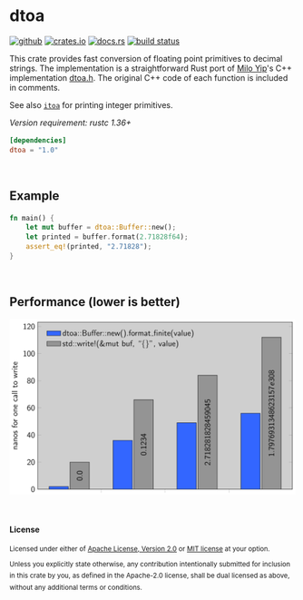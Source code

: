 dtoa
====

[<img alt="github" src="https://img.shields.io/badge/github-dtolnay/dtoa-8da0cb?style=for-the-badge&labelColor=555555&logo=github" height="20">](https://github.com/dtolnay/dtoa)
[<img alt="crates.io" src="https://img.shields.io/crates/v/dtoa.svg?style=for-the-badge&color=fc8d62&logo=rust" height="20">](https://crates.io/crates/dtoa)
[<img alt="docs.rs" src="https://img.shields.io/badge/docs.rs-dtoa-66c2a5?style=for-the-badge&labelColor=555555&logo=docs.rs" height="20">](https://docs.rs/dtoa)
[<img alt="build status" src="https://img.shields.io/github/actions/workflow/status/dtolnay/dtoa/ci.yml?branch=master&style=for-the-badge" height="20">](https://github.com/dtolnay/dtoa/actions?query=branch%3Amaster)

This crate provides fast conversion of floating point primitives to decimal
strings. The implementation is a straightforward Rust port of [Milo Yip]'s C++
implementation [dtoa.h]. The original C++ code of each function is included in
comments.

See also [`itoa`] for printing integer primitives.

*Version requirement: rustc 1.36+*

[Milo Yip]: https://github.com/miloyip
[dtoa.h]: https://github.com/miloyip/rapidjson/blob/master/include/rapidjson/internal/dtoa.h
[`itoa`]: https://github.com/dtolnay/itoa

```toml
[dependencies]
dtoa = "1.0"
```

<br>

## Example

```rust
fn main() {
    let mut buffer = dtoa::Buffer::new();
    let printed = buffer.format(2.71828f64);
    assert_eq!(printed, "2.71828");
}
```

<br>

## Performance (lower is better)

![performance](https://raw.githubusercontent.com/dtolnay/dtoa/master/performance.png)

<br>

#### License

<sup>
Licensed under either of <a href="LICENSE-APACHE">Apache License, Version
2.0</a> or <a href="LICENSE-MIT">MIT license</a> at your option.
</sup>

<br>

<sub>
Unless you explicitly state otherwise, any contribution intentionally submitted
for inclusion in this crate by you, as defined in the Apache-2.0 license, shall
be dual licensed as above, without any additional terms or conditions.
</sub>
